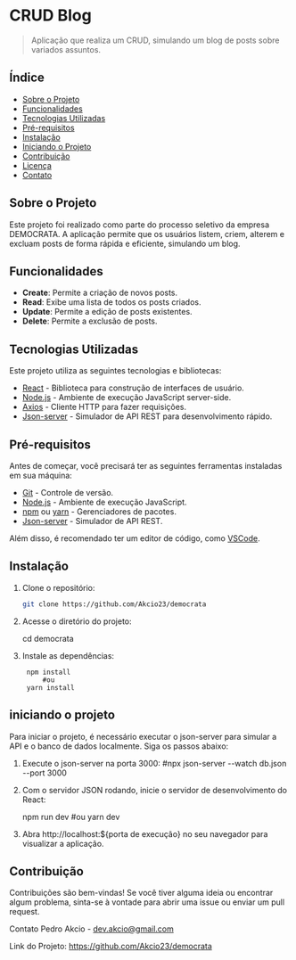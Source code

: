 # CRUD Blog

> Aplicação que realiza um CRUD, simulando um blog de posts sobre variados assuntos.

## Índice

- [Sobre o Projeto](#sobre-o-projeto)
- [Funcionalidades](#funcionalidades)
- [Tecnologias Utilizadas](#tecnologias-utilizadas)
- [Pré-requisitos](#pré-requisitos)
- [Instalação](#instalação)
- [Iniciando o Projeto](#iniciando-o-projeto)
- [Contribuição](#contribuição)
- [Licença](#licença)
- [Contato](#contato)

## Sobre o Projeto

Este projeto foi realizado como parte do processo seletivo da empresa DEMOCRATA. A aplicação permite que os usuários listem, criem, alterem e excluam posts de forma rápida e eficiente, simulando um blog.

## Funcionalidades

- **Create**: Permite a criação de novos posts.
- **Read**: Exibe uma lista de todos os posts criados.
- **Update**: Permite a edição de posts existentes.
- **Delete**: Permite a exclusão de posts.

## Tecnologias Utilizadas

Este projeto utiliza as seguintes tecnologias e bibliotecas:

- [React](https://reactjs.org/) - Biblioteca para construção de interfaces de usuário.
- [Node.js](https://nodejs.org/) - Ambiente de execução JavaScript server-side.
- [Axios](https://axios-http.com/) - Cliente HTTP para fazer requisições.
- [Json-server](https://www.npmjs.com/package/json-server) - Simulador de API REST para desenvolvimento rápido.

## Pré-requisitos

Antes de começar, você precisará ter as seguintes ferramentas instaladas em sua máquina:

- [Git](https://git-scm.com/) - Controle de versão.
- [Node.js](https://nodejs.org/) - Ambiente de execução JavaScript.
- [npm](https://www.npmjs.com/) ou [yarn](https://yarnpkg.com/) - Gerenciadores de pacotes.
- [Json-server](https://www.npmjs.com/package/json-server) - Simulador de API REST.

Além disso, é recomendado ter um editor de código, como [VSCode](https://code.visualstudio.com/).

## Instalação

1. Clone o repositório:

   ```bash
   git clone https://github.com/Akcio23/democrata

2. Acesse o diretório do projeto:

    cd democrata

3. Instale as dependências:

        npm install
            #ou
        yarn install

## iniciando o projeto

Para iniciar o projeto, é necessário executar o json-server para simular a API e o banco de dados localmente. Siga os passos abaixo:
 
1. Execute o json-server na porta 3000: #npx json-server --watch db.json --port 3000

2. Com o servidor JSON rodando, inicie o servidor de desenvolvimento do React:

    npm run dev
        #ou
    yarn dev

3. Abra http://localhost:${porta de execução} no seu navegador para visualizar a aplicação.

## Contribuição
Contribuições são bem-vindas! Se você tiver alguma ideia ou encontrar algum problema, sinta-se à vontade para abrir uma issue ou enviar um pull request.

Contato
Pedro Akcio - dev.akcio@gmail.com

Link do Projeto: https://github.com/Akcio23/democrata